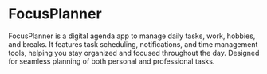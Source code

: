 # FocusPlanner
FocusPlanner is a digital agenda app to manage daily tasks, work, hobbies, and breaks. It features task scheduling, notifications, and time management tools, helping you stay organized and focused throughout the day. Designed for seamless planning of both personal and professional tasks.
